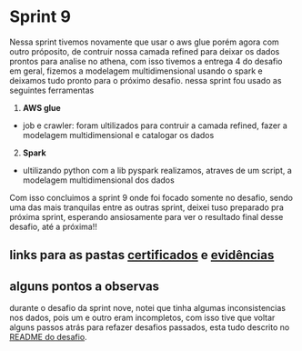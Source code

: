 # Sprint 9

Nessa sprint tivemos novamente que usar o aws glue porém agora com outro próposito, de contruir nossa camada refined para deixar os dados prontos para analise no athena, com isso tivemos a entrega 4 do desafio em geral, fizemos a modelagem multidimensional usando o spark e deixamos tudo pronto para o próximo desafio. nessa sprint fou usado as seguintes ferramentas 

1. **AWS glue**
- job e crawler: foram ultilizados para contruir a camada refined, fazer a modelagem multidimensional e catalogar os dados 

2. **Spark**
- ultilizando python com a lib pyspark realizamos, atraves de um script, a modelagem multidimensional dos dados

Com isso concluimos a sprint 9 onde foi focado somente no desafio, sendo uma das mais tranquilas entre as outras sprint, deixei tuso preparado pra próxima sprint, esperando ansiosamente para ver o resultado final desse desafio, até a próxima!!

## links para as pastas [certificados](./certificados/) e [evidências](./evidencias/)

## alguns pontos a observas

durante o desafio da sprint nove, notei que tinha algumas inconsistencias nos dados, pois um e outro eram incompletos, com isso tive que voltar alguns passos atrás para refazer desafios passados, esta tudo descrito no [README do desafio](./desafio/README.md).


